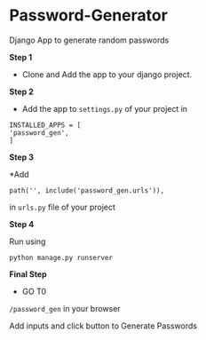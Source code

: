 # Password-Generator
Django App to generate random passwords

**Step 1**

* Clone and Add the app to your django project.

**Step 2**

* Add the app to `settings.py` of your project in 
```
INSTALLED_APPS = [
'password_gen',
]
```
**Step 3**

*Add 

```path('', include('password_gen.urls')),```

in `urls.py` file of your project

**Step 4**

Run using

```python manage.py runserver```

**Final Step**

* GO T0

```/password_gen``` in your browser

Add inputs and click button to Generate Passwords
